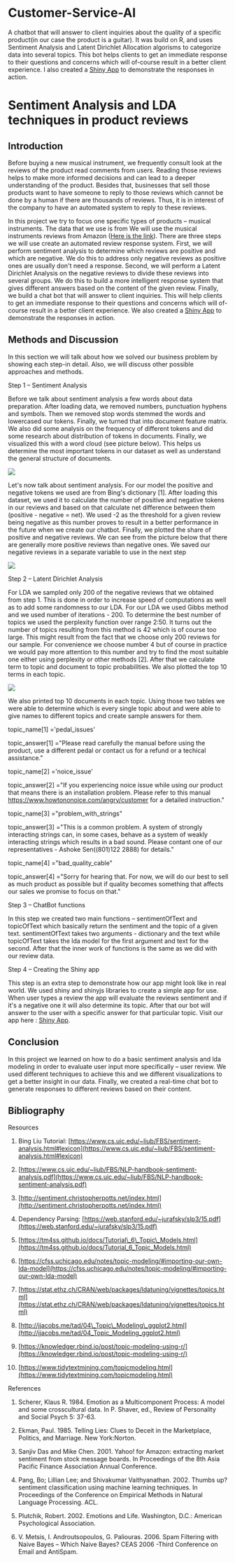 # Customer-Service-AI
A chatbot that will answer to client inquiries about the quality of a specific product(in our case the product is a guitar). It was build on R, and uses Sentiment Analysis and Latent Dirichlet Allocation algorisms to categorize data into several topics. This bot helps clients to get an immediate response to their questions and concerns which will of-course result in a better client experience. I also created a [Shiny App](https://best-ever-shiny-app-deserves-high-grade.shinyapps.io/project/) to demonstrate the responses in action.

# Sentiment Analysis and LDA techniques in product reviews

## Introduction

Before buying a new musical instrument, we frequently consult look at the reviews of the product read comments from users. Reading those reviews helps to make more informed decisions and can lead to a deeper understanding of the product. Besides that, businesses that sell those products want to have someone to reply to those reviews which cannot be done by a human if there are thousands of reviews. Thus, it is in interest of the company to have an automated system to reply to these reviews.

In this project we try to focus one specific types of products – musical instruments. The data that we use is from We will use the musical instruments reviews from Amazon ([Here is the link](https://utah.instructure.com/courses/693618/files/117113754?wrap=1)). There are three steps we will use create an automated review response system. First, we will perform sentiment analysis to determine which reviews are positive and which are negative. We do this to address only negative reviews as positive ones are usually don&#39;t need a response. Second, we will perform a Latent Dirichlet Analysis on the negative reviews to divide these reviews into several groups. We do this to build a more intelligent response system that gives different answers based on the content of the given review. Finally, we build a chat bot that will answer to client inquiries. This will help clients to get an immediate response to their questions and concerns which will of-course result in a better client experience. We also created a [ Shiny App](https://best-ever-shiny-app-deserves-high-grade.shinyapps.io/project/) to demonstrate the responses in action.

## Methods and Discussion

In this section we will talk about how we solved our business problem by showing each step-in detail. Also, we will discuss other possible approaches and methods.

Step 1 – Sentiment Analysis

Before we talk about sentiment analysis a few words about data preparation. After loading data, we removed numbers, punctuation hyphens and symbols. Then we removed stop words stemmed the words and lowercased our tokens. Finally, we turned that into document feature matrix. We also did some analysis on the frequency of different tokens and did some research about distribution of tokens in documents. Finally, we visualized this with a word cloud (see picture below). This helps us determine the most important tokens in our dataset as well as understand the general structure of documents.

![](RackMultipart20220318-4-12dxcvc_html_125c43b82886aa7d.png)

Let&#39;s now talk about sentiment analysis. For our model the positive and negative tokens we used are from Bing&#39;s dictionary [1]. After loading this dataset, we used it to calculate the number of positive and negative tokens in our reviews and based on that calculate net difference between them (positive - negative = net). We used -2 as the threshold for a given review being negative as this number proves to result in a better performance in the future when we create our chatbot. Finally, we plotted the share of positive and negative reviews. We can see from the picture below that there are generally more positive reviews than negative ones. We saved our negative reviews in a separate variable to use in the next step

![](RackMultipart20220318-4-12dxcvc_html_44fbd6d45a165054.png)

Step 2 – Latent Dirichlet Analysis

For LDA we sampled only 200 of the negative reviews that we obtained from step 1. This is done in order to increase speed of computations as well as to add some randomness to our LDA. For our LDA we used Gibbs method and we used number of iterations - 200. To determine the best number of topics we used the perplexity function over range 2:50. It turns out the number of topics resulting from this method is 42 which is of course too large. This might result from the fact that we choose only 200 reviews for our sample. For convenience we choose number 4 but of course in practice we would pay more attention to this number and try to find the most suitable one either using perplexity or other methods [2]. After that we calculate term to topic and document to topic probabilities. We also plotted the top 10 terms in each topic.

![](RackMultipart20220318-4-12dxcvc_html_552873e32994c9db.png)

We also printed top 10 documents in each topic. Using those two tables we were able to determine which is every single topic about and were able to give names to different topics and create sample answers for them.

topic\_name[1] =&#39;pedal\_issues&#39;

topic\_answer[1] =&quot;Please read carefully the manual before using the product, use a different pedal or contact us for a refund or a techical assistance.&quot;

topic\_name[2] =&#39;noice\_issue&#39;

topic\_answer[2] =&quot;If you experiencing noice issue while using our product that means there is an installation problem. Please refer to this manual https://www.howtononoice.com/angry/customer for a detailed instruction.&quot;

topic\_name[3] =&quot;problem\_with\_strings&quot;

topic\_answer[3] =&quot;This is a common problem. A system of strongly interacting strings can, in some cases, behave as a system of weakly interacting strings which results in a bad sound. Please contant one of our representatives - Ashoke Sen((801)122 2888) for details.&quot;

topic\_name[4] =&quot;bad\_quality\_cable&quot;

topic\_answer[4] =&quot;Sorry for hearing that. For now, we will do our best to sell as much product as possible but if quality becomes something that affects our sales we promise to focus on that.&quot;

Step 3 – ChatBot functions

In this step we created two main functions – sentimentOfText and topicOfText which basically return the sentiment and the topic of a given text. sentimentOfText takes two arguments - dictionary and the text while topicOfText takes the lda model for the first argument and text for the second. After that the inner work of functions is the same as we did with our review data.

Step 4 – Creating the Shiny app

This step is an extra step to demonstrate how our app might look like in real world. We used shiny and shinyjs libraries to create a simple app for use. When user types a review the app will evaluate the reviews sentiment and if it&#39;s a negative one it will also determine its topic. After that our bot will answer to the user with a specific answer for that particular topic. Visit our app here : [ Shiny App](https://best-ever-shiny-app-deserves-high-grade.shinyapps.io/project/).

## Conclusion

In this project we learned on how to do a basic sentiment analysis and lda modeling in order to evaluate user input more specifically – user review. We used different techniques to achieve this and we different visualizations to get a better insight in our data. Finally, we created a real-time chat bot to generate responses to different reviews based on their content.

## Bibliography

Resources

1) Bing Liu Tutorial: [https://www.cs.uic.edu/~liub/FBS/sentiment-analysis.html#lexicon](https://www.cs.uic.edu/~liub/FBS/sentiment-analysis.html#lexicon)

2) [https://www.cs.uic.edu/~liub/FBS/NLP-handbook-sentiment-analysis.pdf](https://www.cs.uic.edu/~liub/FBS/NLP-handbook-sentiment-analysis.pdf)

3) [http://sentiment.christopherpotts.net/index.html](http://sentiment.christopherpotts.net/index.html)

4) Dependency Parsing: [https://web.stanford.edu/~jurafsky/slp3/15.pdf](https://web.stanford.edu/~jurafsky/slp3/15.pdf)

5) [https://tm4ss.github.io/docs/Tutorial\_6\_Topic\_Models.html](https://tm4ss.github.io/docs/Tutorial_6_Topic_Models.html)

6) [https://cfss.uchicago.edu/notes/topic-modeling/#importing-our-own-lda-model](https://cfss.uchicago.edu/notes/topic-modeling/#importing-our-own-lda-model)

7) [https://stat.ethz.ch/CRAN/web/packages/ldatuning/vignettes/topics.html](https://stat.ethz.ch/CRAN/web/packages/ldatuning/vignettes/topics.html)

8) [http://jjacobs.me/tad/04\_Topic\_Modeling\_ggplot2.html](http://jjacobs.me/tad/04_Topic_Modeling_ggplot2.html)

9) [https://knowledger.rbind.io/post/topic-modeling-using-r/](https://knowledger.rbind.io/post/topic-modeling-using-r/)

10) [https://www.tidytextmining.com/topicmodeling.html](https://www.tidytextmining.com/topicmodeling.html)

References

1. Scherer, Klaus R. 1984. Emotion as a Multicomponent Process: A model and some crosscultural data. In P. Shaver, ed., Review of Personality and Social Psych 5: 37-63.

2. Ekman, Paul. 1985. Telling Lies: Clues to Deceit in the Marketplace, Politics, and Marriage. New York:Norton.

3. Sanjiv Das and Mike Chen. 2001. Yahoo! for Amazon: extracting market sentiment from stock message boards. In Proceedings of the 8th Asia Pacific Finance Association Annual Conference.

4. Pang, Bo; Lillian Lee; and Shivakumar Vaithyanathan. 2002. Thumbs up? sentiment classification using machine learning techniques. In Proceedings of the Conference on Empirical Methods in Natural Language Processing. ACL.

5. Plutchik, Robert. 2002. Emotions and Life. Washington, D.C.: American Psychological Association.

6. V. Metsis, I. Androutsopoulos, G. Paliouras. 2006. Spam Filtering with Naive Bayes – Which Naive Bayes? CEAS 2006 -Third Conference on Email and AntiSpam.
